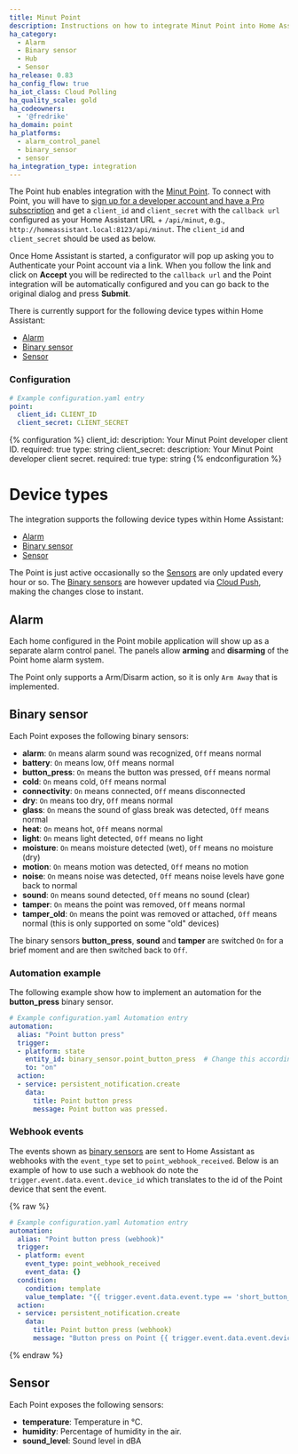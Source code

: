 ```yaml
---
title: Minut Point
description: Instructions on how to integrate Minut Point into Home Assistant.
ha_category:
  - Alarm
  - Binary sensor
  - Hub
  - Sensor
ha_release: 0.83
ha_config_flow: true
ha_iot_class: Cloud Polling
ha_quality_scale: gold
ha_codeowners:
  - '@fredrike'
ha_domain: point
ha_platforms:
  - alarm_control_panel
  - binary_sensor
  - sensor
ha_integration_type: integration
---
```


The Point hub enables integration with the [Minut Point](https://minut.com/). To connect with Point, you will have to [sign up for a developer account and have a Pro subscription](https://minut.com/community/developers/) and get a `client_id` and `client_secret` with the `callback url` configured as your Home Assistant URL + `/api/minut`, e.g.,  `http://homeassistant.local:8123/api/minut`. The `client_id` and `client_secret` should be used as below.

Once Home Assistant is started, a configurator will pop up asking you to Authenticate your Point account via a link. When you follow the link and click on **Accept** you will be redirected to the `callback url` and the Point integration will be automatically configured and you can go back to the original dialog and press **Submit**.

There is currently support for the following device types within Home Assistant:

- [Alarm](#alarm)
- [Binary sensor](#binary-sensor)
- [Sensor](#sensor)

### Configuration

```yaml
# Example configuration.yaml entry
point:
  client_id: CLIENT_ID
  client_secret: CLIENT_SECRET
```

{% configuration %}
client_id:
  description: Your Minut Point developer client ID.
  required: true
  type: string
client_secret:
  description: Your Minut Point developer client secret.
  required: true
  type: string
{% endconfiguration %}

# Device types

The integration supports the following device types within Home Assistant:
  - [Alarm](#alarm)
  - [Binary sensor](#binary-sensor)
  - [Sensor](#sensor)

<div class='note'>

The Point is just active occasionally so the [Sensors](#sensor) are only updated every hour or so. The [Binary sensors](#binary-sensor) are however updated via [Cloud Push](/blog/2016/02/12/classifying-the-internet-of-things/#cloud-pushing-new-state), making the changes close to instant.

</div>

## Alarm

Each home configured in the Point mobile application will show up as a separate alarm control panel. The panels allow **arming** and **disarming** of the Point home alarm system.

<div class="note">

The Point only supports a Arm/Disarm action, so it is only `Arm Away` that is implemented.

</div>

## Binary sensor

Each Point exposes the following binary sensors:

- **alarm**: `On` means alarm sound was recognized, `Off` means normal
- **battery**: `On` means low, `Off` means normal
- **button_press**: `On` means the button was pressed, `Off` means normal
- **cold**: `On` means cold, `Off` means normal
- **connectivity**: `On` means connected, `Off` means disconnected
- **dry**: `On` means too dry, `Off` means normal
- **glass**: `On` means the sound of glass break was detected, `Off` means normal
- **heat**: `On` means hot, `Off` means normal
- **light**: `On` means light detected, `Off` means no light
- **moisture**: `On` means moisture detected (wet), `Off` means no moisture (dry)
- **motion**: `On` means motion was detected, `Off` means no motion
- **noise**: `On` means noise was detected, `Off` means noise levels have gone back to normal
- **sound**: `On` means sound detected, `Off` means no sound (clear)
- **tamper**: `On` means the point was removed, `Off` means normal
- **tamper_old**: `On` means the point was removed or attached, `Off` means normal (this is only supported on some "old" devices)

<div class="note">

The binary sensors **button_press**, **sound** and **tamper** are switched `On` for a brief moment and are then switched back to `Off`.

</div>

### Automation example

The following example show how to implement an automation for the **button_press** binary sensor.

```yaml
# Example configuration.yaml Automation entry
automation:
  alias: "Point button press"
  trigger:
  - platform: state
    entity_id: binary_sensor.point_button_press  # Change this accordingly
    to: "on"
  action:
  - service: persistent_notification.create
    data:
      title: Point button press
      message: Point button was pressed.
```

### Webhook events

The events shown as [binary sensors](#binary-sensor) are sent to Home Assistant as webhooks with the `event_type` set to `point_webhook_received`. Below is an example of how to use such a webhook do note the `trigger.event.data.event.device_id` which translates to the id of the Point device that sent the event.

{% raw %}

```yaml
# Example configuration.yaml Automation entry
automation:
  alias: "Point button press (webhook)"
  trigger:
  - platform: event
    event_type: point_webhook_received
    event_data: {}
  condition:
    condition: template
    value_template: "{{ trigger.event.data.event.type == 'short_button_press' }}"
  action:
  - service: persistent_notification.create
    data:
      title: Point button press (webhook)
      message: "Button press on Point {{ trigger.event.data.event.device_id }}"
```

{% endraw %}

## Sensor

Each Point exposes the following sensors:

- **temperature**: Temperature in °C.
- **humidity**: Percentage of humidity in the air.
- **sound_level**: Sound level in dBA
